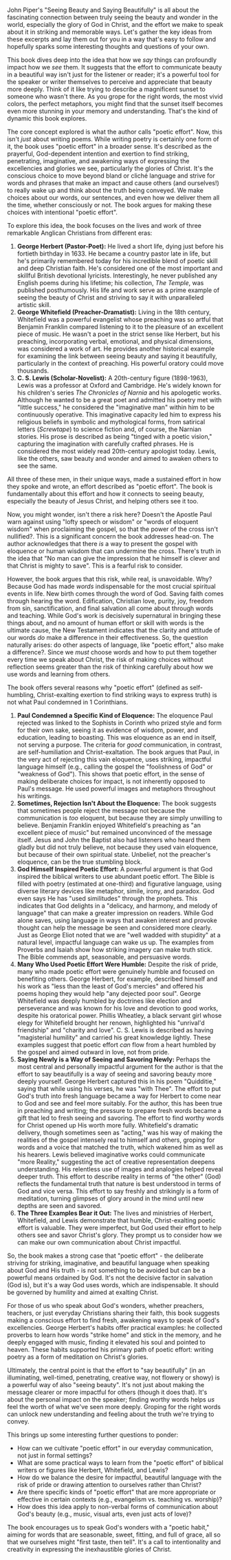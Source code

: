 John Piper's "Seeing Beauty and Saying Beautifully" is all about the fascinating connection between truly seeing the beauty and wonder in the world, especially the glory of God in Christ, and the effort we make to speak about it in striking and memorable ways. Let's gather the key ideas from these excerpts and lay them out for you in a way that's easy to follow and hopefully sparks some interesting thoughts and questions of your own.

This book dives deep into the idea that how we _say_ things can profoundly impact how we _see_ them. It suggests that the effort to communicate beauty in a beautiful way isn't just for the listener or reader; it's a powerful tool for the speaker or writer themselves to perceive and appreciate that beauty more deeply. Think of it like trying to describe a magnificent sunset to someone who wasn't there. As you grope for the right words, the most vivid colors, the perfect metaphors, you might find that the sunset itself becomes even more stunning in your memory and understanding. That's the kind of dynamic this book explores.

The core concept explored is what the author calls "poetic effort". Now, this isn't _just_ about writing poems. While writing poetry is certainly one form of it, the book uses "poetic effort" in a broader sense. It's described as the prayerful, God-dependent intention and exertion to find striking, penetrating, imaginative, and awakening ways of expressing the excellencies and glories we see, particularly the glories of Christ. It's the conscious choice to move beyond bland or cliché language and strive for words and phrases that make an impact and cause others (and ourselves!) to really wake up and think about the truth being conveyed. We make choices about our words, our sentences, and even how we deliver them all the time, whether consciously or not. The book argues for making these choices with intentional "poetic effort".

To explore this idea, the book focuses on the lives and work of three remarkable Anglican Christians from different eras:

1. **George Herbert (Pastor-Poet):** He lived a short life, dying just before his fortieth birthday in 1633. He became a country pastor late in life, but he's primarily remembered today for his incredible blend of poetic skill and deep Christian faith. He's considered one of the most important and skillful British devotional lyricists. Interestingly, he never published any English poems during his lifetime; his collection, _The Temple_, was published posthumously. His life and work serve as a prime example of seeing the beauty of Christ and striving to say it with unparalleled artistic skill.
2. **George Whitefield (Preacher-Dramatist):** Living in the 18th century, Whitefield was a powerful evangelist whose preaching was so artful that Benjamin Franklin compared listening to it to the pleasure of an excellent piece of music. He wasn't a poet in the strict sense like Herbert, but his preaching, incorporating verbal, emotional, and physical dimensions, was considered a work of art. He provides another historical example for examining the link between seeing beauty and saying it beautifully, particularly in the context of preaching. His powerful oratory could move thousands.
3. **C. S. Lewis (Scholar-Novelist):** A 20th-century figure (1898-1963), Lewis was a professor at Oxford and Cambridge. He's widely known for his children's series _The Chronicles of Narnia_ and his apologetic works. Although he wanted to be a great poet and admitted his poetry met with "little success," he considered the "imaginative man" within him to be continuously operative. This imaginative capacity led him to express his religious beliefs in symbolic and mythological forms, from satirical letters (_Screwtape_) to science fiction and, of course, the Narnian stories. His prose is described as being "tinged with a poetic vision," capturing the imagination with carefully crafted phrases. He is considered the most widely read 20th-century apologist today. Lewis, like the others, saw beauty and wonder and aimed to awaken others to see the same.

All three of these men, in their unique ways, made a sustained effort in how they spoke and wrote, an effort described as "poetic effort". The book is fundamentally about this effort and how it connects to seeing beauty, especially the beauty of Jesus Christ, and helping others see it too.

Now, you might wonder, isn't there a risk here? Doesn't the Apostle Paul warn against using "lofty speech or wisdom" or "words of eloquent wisdom" when proclaiming the gospel, so that the power of the cross isn't nullified?. This is a significant concern the book addresses head-on. The author acknowledges that there _is_ a way to present the gospel with eloquence or human wisdom that can undermine the cross. There's truth in the idea that "No man can give the impression that he himself is clever and that Christ is mighty to save". This is a fearful risk to consider.

However, the book argues that this risk, while real, is unavoidable. Why? Because God has made _words_ indispensable for the most crucial spiritual events in life. New birth comes through the word of God. Saving faith comes through hearing the word. Edification, Christian love, purity, joy, freedom from sin, sanctification, and final salvation all come about through words and teaching. While God's work is decisively supernatural in bringing these things about, and no amount of human effort or skill with words is the ultimate cause, the New Testament indicates that the clarity and attitude of our words _do_ make a difference in their effectiveness. So, the question naturally arises: do other aspects of language, like "poetic effort," also make a difference?. Since we _must_ choose words and how to put them together every time we speak about Christ, the risk of making choices without reflection seems greater than the risk of thinking carefully about how we use words and learning from others.

The book offers several reasons why "poetic effort" (defined as self-humbling, Christ-exalting exertion to find striking ways to express truth) is not what Paul condemned in 1 Corinthians.

1. **Paul Condemned a Specific Kind of Eloquence:** The eloquence Paul rejected was linked to the Sophists in Corinth who prized style and form for their own sake, seeing it as evidence of wisdom, power, and education, leading to boasting. This was eloquence as an end in itself, not serving a purpose. The criteria for _good_ communication, in contrast, are self-humiliation and Christ-exaltation. The book argues that Paul, in the very act of rejecting this vain eloquence, uses striking, impactful language himself (e.g., calling the gospel the "foolishness of God" or "weakness of God"). This shows that poetic effort, in the sense of making deliberate choices for impact, is not inherently opposed to Paul's message. He used powerful images and metaphors throughout his writings.
2. **Sometimes, Rejection Isn't About the Eloquence:** The book suggests that sometimes people reject the message not because the communication is _too_ eloquent, but because they are simply unwilling to believe. Benjamin Franklin enjoyed Whitefield's preaching as "an excellent piece of music" but remained unconvinced of the message itself. Jesus and John the Baptist also had listeners who heard them gladly but did not truly believe, not because they used vain eloquence, but because of their own spiritual state. Unbelief, not the preacher's eloquence, can be the true stumbling block.
3. **God Himself Inspired Poetic Effort:** A powerful argument is that God inspired the biblical writers to use abundant poetic effort. The Bible is filled with poetry (estimated at one-third) and figurative language, using diverse literary devices like metaphor, simile, irony, and paradox. God even says He has "used similitudes" through the prophets. This indicates that God delights in a "delicacy, and harmony, and melody of language" that can make a greater impression on readers. While God alone saves, using language in ways that awaken interest and provoke thought can help the message be seen and considered more clearly. Just as George Eliot noted that we are "well wadded with stupidity" at a natural level, impactful language can wake us up. The examples from Proverbs and Isaiah show how striking imagery can make truth stick. The Bible commends apt, seasonable, and persuasive words.
4. **Many Who Used Poetic Effort Were Humble:** Despite the risk of pride, many who made poetic effort were genuinely humble and focused on benefiting others. George Herbert, for example, described himself and his work as "less than the least of God's mercies" and offered his poems hoping they would help "any dejected poor soul". George Whitefield was deeply humbled by doctrines like election and perseverance and was known for his love and devotion to good works, despite his oratorical power. Phillis Wheatley, a black servant girl whose elegy for Whitefield brought her renown, highlighted his "unrival'd friendship" and "charity and love". C. S. Lewis is described as having "magisterial humility" and carried his great knowledge lightly. These examples suggest that poetic effort _can_ flow from a heart humbled by the gospel and aimed outward in love, not from pride.
5. **Saying Newly is a Way of Seeing and Savoring Newly:** Perhaps the most central and personally impactful argument for the author is that the effort to say beautifully is a way of seeing and savoring beauty more deeply yourself. George Herbert captured this in his poem "Quidditie," saying that while using his verses, he was "with Thee". The effort to put God's truth into fresh language became a way for Herbert to come near to God and see and feel more suitably. For the author, this has been true in preaching and writing; the pressure to prepare fresh words became a gift that led to fresh seeing and savoring. The effort to find worthy words for Christ opened up His worth more fully. Whitefield's dramatic delivery, though sometimes seen as "acting," was his way of making the realities of the gospel intensely real to himself and others, groping for words and a voice that matched the truth, which wakened him as well as his hearers. Lewis believed imaginative works could communicate "more Reality," suggesting the act of creative representation deepens understanding. His relentless use of images and analogies helped reveal deeper truth. This effort to describe reality in terms of "the other" (God) reflects the fundamental truth that nature is best understood in terms of God and vice versa. This effort to say freshly and strikingly is a form of meditation, turning glimpses of glory around in the mind until new depths are seen and savored.
6. **The Three Examples Bear it Out:** The lives and ministries of Herbert, Whitefield, and Lewis demonstrate that humble, Christ-exalting poetic effort is valuable. They were imperfect, but God used their effort to help others see and savor Christ's glory. They prompt us to consider how we can make our own communication about Christ impactful.

So, the book makes a strong case that "poetic effort" - the deliberate striving for striking, imaginative, and beautiful language when speaking about God and His truth - is not something to be avoided but can be a powerful means ordained by God. It's not the decisive factor in salvation (God is), but it's a way God uses words, which are indispensable. It should be governed by humility and aimed at exalting Christ.

For those of us who speak about God's wonders, whether preachers, teachers, or just everyday Christians sharing their faith, this book suggests making a conscious effort to find fresh, awakening ways to speak of God's excellencies. George Herbert's habits offer practical examples: he collected proverbs to learn how words "strike home" and stick in the memory, and he deeply engaged with music, finding it elevated his soul and pointed to heaven. These habits supported his primary path of poetic effort: writing poetry as a form of meditation on Christ's glories.

Ultimately, the central point is that the effort to "say beautifully" (in an illuminating, well-timed, penetrating, creative way, not flowery or showy) is a powerful way of also "seeing beauty". It's not just about making the message clearer or more impactful for others (though it does that). It's about the personal impact on the speaker; finding worthy words helps _us_ feel the worth of what we've seen more deeply. Groping for the right words can unlock new understanding and feeling about the truth we're trying to convey.

This brings up some interesting further questions to ponder:

- How can we cultivate "poetic effort" in our everyday communication, not just in formal settings?
- What are some practical ways to learn from the "poetic effort" of biblical writers or figures like Herbert, Whitefield, and Lewis?
- How do we balance the desire for impactful, beautiful language with the risk of pride or drawing attention to ourselves rather than Christ?
- Are there specific kinds of "poetic effort" that are more appropriate or effective in certain contexts (e.g., evangelism vs. teaching vs. worship)?
- How does this idea apply to non-verbal forms of communication about God's beauty (e.g., music, visual arts, even just acts of love)?

The book encourages us to speak God's wonders with a "poetic habit," aiming for words that are seasonable, sweet, fitting, and full of grace, all so that we ourselves might "first taste, then tell". It's a call to intentionality and creativity in expressing the inexhaustible glories of Christ.